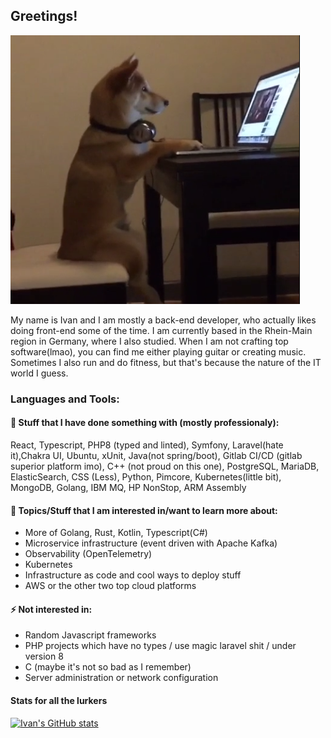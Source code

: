 ## Greetings!

![CodingShiba](shibapicture.png)


My name is Ivan and I am mostly a back-end developer, who actually likes doing front-end some of the time. I am currently based in the Rhein-Main region in Germany, where I also studied. When I am not crafting top software(lmao), you can find me either playing guitar or creating music. Sometimes I also run and do fitness, but that's because the nature of the IT world I guess.

### Languages and Tools:

#### 🤔 Stuff that I have done something with (mostly professionaly): 
React, Typescript, PHP8 (typed and linted), Symfony, Laravel(hate it),Chakra UI, Ubuntu, xUnit, Java(not spring/boot), Gitlab CI/CD (gitlab superior platform imo), C++ (not proud on this one), PostgreSQL, MariaDB, ElasticSearch, CSS (Less), Python, Pimcore, Kubernetes(little bit), MongoDB, Golang, IBM MQ, HP NonStop, ARM Assembly 

#### 🌱 Topics/Stuff that I am interested in/want to learn more about:
- More of Golang, Rust, Kotlin, Typescript(C#)
- Microservice infrastructure (event driven with Apache Kafka)
- Observability (OpenTelemetry)
- Kubernetes
- Infrastructure as code and cool ways to deploy stuff
- AWS or the other two top cloud platforms

#### ⚡ Not interested in:
- Random Javascript frameworks
- PHP projects which have no types / use magic laravel shit / under version 8
- C (maybe it's not so bad as I remember)
- Server administration or network configuration


#### Stats for all the lurkers

[![Ivan's GitHub stats](https://github-readme-stats.vercel.app/api?username=ivandukov&show_icons=true&theme=github_dark_dimmed#gh-dark-mode-only)](https://github.com/Sabo2k?tab=repositories#gh-dark-mode-only)

<!--
**ivandukov/ivandukov** is a ✨ _special_ ✨ repository because its `README.md` (this file) appears on your GitHub profile.

Here are some ideas to get you started:

- 🔭 I’m currently working on ...
- 🌱 I’m currently learning ...
- 👯 I’m looking to collaborate on ...
- 🤔 I’m looking for help with ...
- 💬 Ask me about ...
- 📫 How to reach me: ...
- 😄 Pronouns: ...
- ⚡ Fun fact: ...
-->
